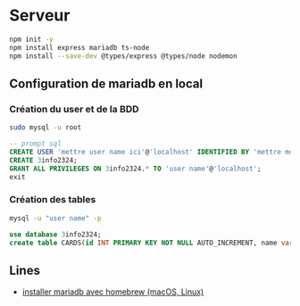 # Serveur

```sh
npm init -y
npm install express mariadb ts-node
npm install --save-dev @types/express @types/node nodemon
```

## Configuration de mariadb en local

### Création du user et de la BDD

```sh
sudo mysql -u root 
```

```sql
-- prompt sql
CREATE USER 'mettre user name ici'@'localhost' IDENTIFIED BY 'mettre mdp ici';
CREATE 3info2324;
GRANT ALL PRIVILEGES ON 3info2324.* TO 'user name'@'localhost';
exit
```

### Création des tables

```sh
mysql -u "user name" -p
```

```sql
use database 3info2324;
create table CARDS(id INT PRIMARY KEY NOT NULL AUTO_INCREMENT, name varchar(255), attack int, type varchar(255));
```

## Lines

- [installer mariadb avec homebrew (macOS, Linux)](https://mariadb.com/kb/en/installing-mariadb-on-macos-using-homebrew/)
